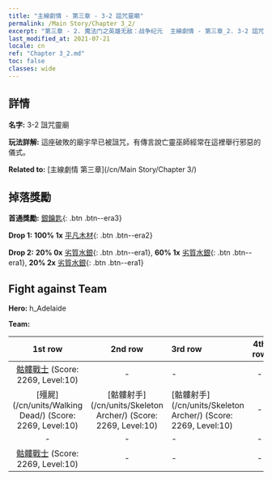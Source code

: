 ```yaml
---
title: "主線劇情 - 第三章 - 3-2 詛咒靈廟"
permalink: /Main Story/Chapter 3_2/
excerpt: "第三章 - 2. 魔法门之英雄无敌：战争纪元  主線劇情 - 第三章_2. 3-2 詛咒靈廟"
last_modified_at: 2021-07-21
locale: cn
ref: "Chapter 3_2.md"
toc: false
classes: wide
---
```


## 詳情

 **名字:** 3-2 詛咒靈廟

 **玩法詳解:** 這座破敗的廟宇早已被詛咒，有傳言說亡靈巫師經常在這裡舉行邪惡的儀式。

 **Related to:** [主線劇情 第三章](/cn/Main Story/Chapter 3/)

## 掉落獎勵

 **首通獎勵:** [銀鑰匙](/cn/Items/con_693/){: .btn .btn--era3}

 **Drop 1:** **100% 1x** [平凡木材](/cn/Items/mat_7/){: .btn .btn--era2}

 **Drop 2:** **20% 0x** [劣質水銀](/cn/Items/mat_2/){: .btn .btn--era1}, **60% 1x** [劣質水銀](/cn/Items/mat_2/){: .btn .btn--era1}, **20% 2x** [劣質水銀](/cn/Items/mat_2/){: .btn .btn--era1}


## Fight against Team
 **Hero:** h_Adelaide

 **Team:**


  | 1st row | 2nd row | 3rd row | 4th row |
  |:----:|:----:|:----|:----:|
  | [骷髏戰士](/cn/units/Skeleton/) (Score: 2269, Level:10)  | - | - | - |
  | [殭屍](/cn/units/Walking Dead/) (Score: 2269, Level:10)  | [骷髏射手](/cn/units/Skeleton Archer/) (Score: 2269, Level:10)  | [骷髏射手](/cn/units/Skeleton Archer/) (Score: 2269, Level:10)  | - |
  | - | - | - | - |
  | [骷髏戰士](/cn/units/Skeleton/) (Score: 2269, Level:10)  | - | - | - |


